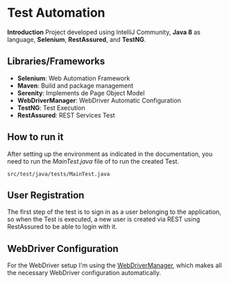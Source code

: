 # Test Automation
**Introduction**
Project developed using IntelliJ Community, **Java 8** as language, **Selenium**, **RestAssured**, and  **TestNG**.

## **Libraries/Frameworks**

 - **Selenium**: Web Automation Framework
 - **Maven**: Build and package management
 - **Serenity**: Implements de Page Object Model
 - **WebDriverManager**: WebDriver Automatic Configuration
 - **TestNG**: Test Execution
 - **RestAssured**: REST Services Test

## **How to run it**

After setting up the environment as indicated in the documentation, you need to run the *MainTest.java* file of  to run the created Test.
```
src/test/java/tests/MainTest.java
```

## **User Registration**

The first step of the test is to sign in as a user belonging to the application, so when the Test is executed, a new user is created via REST using RestAssured to be able to login with it.

## **WebDriver Configuration**

For the WebDriver setup I'm using the [WebDriverManager](https://github.com/bonigarcia/webdrivermanager), which makes all the necessary WebDriver configuration automatically.







